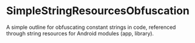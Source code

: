 # SimpleStringResourcesObfuscation
A simple outline for obfuscating constant strings in code, referenced through string resources for Android modules (app, library).
